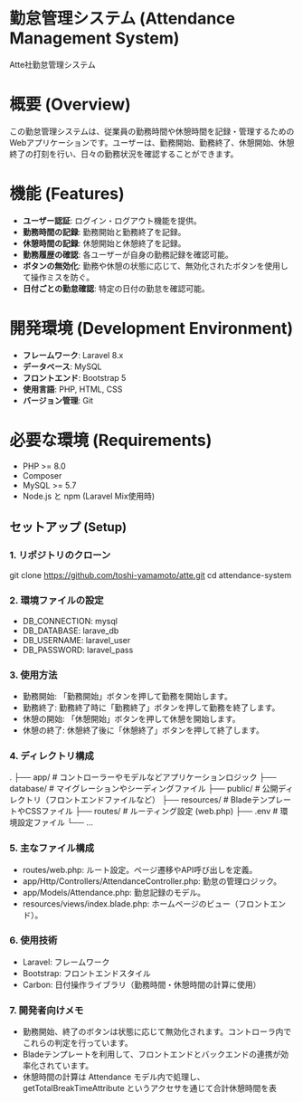 # 勤怠管理システム (Attendance Management System)

Atte社勤怠管理システム

# 概要 (Overview)

この勤怠管理システムは、従業員の勤務時間や休憩時間を記録・管理するためのWebアプリケーションです。ユーザーは、勤務開始、勤務終了、休憩開始、休憩終了の打刻を行い、日々の勤務状況を確認することができます。

# 機能 (Features)

- **ユーザー認証**: ログイン・ログアウト機能を提供。
- **勤務時間の記録**: 勤務開始と勤務終了を記録。
- **休憩時間の記録**: 休憩開始と休憩終了を記録。
- **勤務履歴の確認**: 各ユーザーが自身の勤務記録を確認可能。
- **ボタンの無効化**: 勤務や休憩の状態に応じて、無効化されたボタンを使用して操作ミスを防ぐ。
- **日付ごとの勤怠確認**: 特定の日付の勤怠を確認可能。

# 開発環境 (Development Environment)

- **フレームワーク**: Laravel 8.x
- **データベース**: MySQL
- **フロントエンド**: Bootstrap 5
- **使用言語**: PHP, HTML, CSS
- **バージョン管理**: Git

# 必要な環境 (Requirements)

- PHP >= 8.0
- Composer
- MySQL >= 5.7
- Node.js と npm (Laravel Mix使用時)

## セットアップ (Setup)

### 1. リポジトリのクローン

git clone https://github.com/toshi-yamamoto/atte.git
cd attendance-system

### 2. 環境ファイルの設定

- DB_CONNECTION: mysql
- DB_DATABASE: larave_db
- DB_USERNAME: laravel_user
- DB_PASSWORD: laravel_pass

### 3. 使用方法

- 勤務開始: 「勤務開始」ボタンを押して勤務を開始します。
- 勤務終了: 勤務終了時に「勤務終了」ボタンを押して勤務を終了します。
- 休憩の開始: 「休憩開始」ボタンを押して休憩を開始します。
- 休憩の終了: 休憩終了後に「休憩終了」ボタンを押して終了します。

### 4. ディレクトリ構成

.
├── app/              # コントローラーやモデルなどアプリケーションロジック
├── database/         # マイグレーションやシーディングファイル
├── public/           # 公開ディレクトリ（フロントエンドファイルなど）
├── resources/        # BladeテンプレートやCSSファイル
├── routes/           # ルーティング設定 (web.php)
├── .env              # 環境設定ファイル
└── ...

### 5. 主なファイル構成

- routes/web.php: ルート設定。ページ遷移やAPI呼び出しを定義。
- app/Http/Controllers/AttendanceController.php: 勤怠の管理ロジック。
- app/Models/Attendance.php: 勤怠記録のモデル。
- resources/views/index.blade.php: ホームページのビュー（フロントエンド）。

### 6. 使用技術

- Laravel: フレームワーク
- Bootstrap: フロントエンドスタイル
- Carbon: 日付操作ライブラリ（勤務時間・休憩時間の計算に使用）

### 7. 開発者向けメモ

- 勤務開始、終了のボタンは状態に応じて無効化されます。コントローラ内でこれらの判定を行っています。
- Bladeテンプレートを利用して、フロントエンドとバックエンドの連携が効率化されています。
- 休憩時間の計算は Attendance モデル内で処理し、getTotalBreakTimeAttribute というアクセサを通じて合計休憩時間を表
